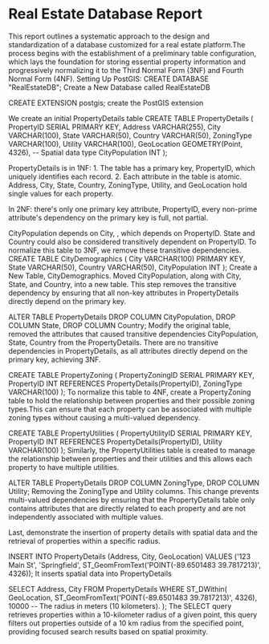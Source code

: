 # Real Estate Database Report

This report outlines a systematic approach to the design and standardization of a database customized for a real estate platform.The process begins with the establishment of a preliminary table configuration, which lays the foundation for storing essential property information and progressively normalizing it to the Third Normal Form (3NF) and Fourth Normal Form (4NF).
Setting Up PostGIS:
CREATE DATABASE "RealEstateDB";
Create a New Database called RealEstateDB

CREATE EXTENSION postgis;
create the PostGIS extension

We create an initial PropertyDetails table 
CREATE TABLE PropertyDetails (
    PropertyID SERIAL PRIMARY KEY,
    Address VARCHAR(255),
    City VARCHAR(100),
    State VARCHAR(50),
    Country VARCHAR(50),
    ZoningType VARCHAR(100),
    Utility VARCHAR(100),
    GeoLocation GEOMETRY(Point, 4326), -- Spatial data type
    CityPopulation INT
);

PropertyDetails is in 1NF: 1. The table has a primary key, PropertyID, which uniquely identifies each record. 2. Each attribute in the table is atomic. Address, City, State, Country, ZoningType, Utility, and GeoLocation hold single values for each property. 

In 2NF: there's only one primary key attribute, PropertyID, every non-prime attribute's dependency on the primary key is full, not partial.

CityPopulation depends on City, , which depends on PropertyID. State and Country could also be considered transitively dependent on PropertyID. To normalize this table to 3NF, we remove these transitive dependencies.
CREATE TABLE CityDemographics (
    City VARCHAR(100) PRIMARY KEY,
    State VARCHAR(50),
    Country VARCHAR(50),
    CityPopulation INT
);
Create a New Table, CityDemographics. Moved CityPopulation, along with City, State, and Country, into a new table. This step removes the transitive dependency by ensuring that all non-key attributes in PropertyDetails directly depend on the primary key. 

ALTER TABLE PropertyDetails DROP COLUMN CityPopulation, DROP COLUMN State, DROP COLUMN Country;
Modify the original table, removed the attributes that caused transitive dependencies CityPopulation, State, Country from the PropertyDetails.
There are no transitive dependencies in PropertyDetails, as all attributes directly depend on the primary key, achieving 3NF.

CREATE TABLE PropertyZoning (
    PropertyZoningID SERIAL PRIMARY KEY,
    PropertyID INT REFERENCES PropertyDetails(PropertyID),
    ZoningType VARCHAR(100)
);
To normalize this table to 4NF, create a PropertyZoning table to hold the relationship between properties and their possible zoning types.This can ensure that each property can be associated with multiple zoning types without causing a multi-valued dependency.

CREATE TABLE PropertyUtilities (
    PropertyUtilityID SERIAL PRIMARY KEY,
    PropertyID INT REFERENCES PropertyDetails(PropertyID),
    Utility VARCHAR(100)
);
Similarly, the PropertyUtilities table is created to manage the relationship between properties and their utilities and this allows each property to have multiple utilities.

ALTER TABLE PropertyDetails DROP COLUMN ZoningType, DROP COLUMN Utility;
Removing the ZoningType and Utility columns. This change prevents multi-valued dependencies by ensuring that the PropertyDetails table only contains attributes that are directly related to each property and are not independently associated with multiple values.

Last, demonstrate the insertion of property details with spatial data and the retrieval of properties within a specific radius.

INSERT INTO PropertyDetails (Address, City, GeoLocation)
VALUES ('123 Main St', 'Springfield', ST_GeomFromText('POINT(-89.6501483 39.7817213)', 4326));
It inserts spatial data into PropertyDetails

SELECT Address, City
FROM PropertyDetails
WHERE ST_DWithin(
    GeoLocation,
    ST_GeomFromText('POINT(-89.6501483 39.7817213)', 4326),
    10000 -- The radius in meters (10 kilometers).
);
The SELECT query retrieves properties within a 10-kilometer radius of a given point, this query filters out properties outside of a 10 km radius from the specified point, providing focused search results based on spatial proximity.
